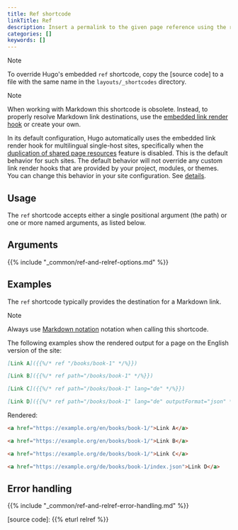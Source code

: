 ```yaml
---
title: Ref shortcode
linkTitle: Ref
description: Insert a permalink to the given page reference using the ref shortcode.
categories: []
keywords: []
---
```


> [!note]
> To override Hugo's embedded `ref` shortcode, copy the [source code] to a file with the same name in the `layouts/_shortcodes` directory.

> [!note]
> When working with Markdown this shortcode is obsolete. Instead, to properly resolve Markdown link destinations, use the [embedded link render hook] or create your own.
>
> In its default configuration, Hugo automatically uses the embedded link render hook for multilingual single-host sites, specifically when the [duplication of shared page resources] feature is disabled. This is the default behavior for such sites. The default behavior will not override any custom link render hooks that are provided by your project, modules, or themes. You can change this behavior in your site configuration. See&nbsp;[details](/configuration/markup/#renderhookslinkuseembedded).

## Usage

The `ref` shortcode accepts either a single positional argument (the path) or one or more named arguments, as listed below.

## Arguments

{{% include "_common/ref-and-relref-options.md" %}}

## Examples

The `ref` shortcode typically provides the destination for a Markdown link.

> [!note]
> Always use [Markdown notation] notation when calling this shortcode.

The following examples show the rendered output for a page on the English version of the site:

```md
[Link A]({{%/* ref "/books/book-1" */%}})

[Link B]({{%/* ref path="/books/book-1" */%}})

[Link C]({{%/* ref path="/books/book-1" lang="de" */%}})

[Link D]({{%/* ref path="/books/book-1" lang="de" outputFormat="json" */%}})
```

Rendered:

```html
<a href="https://example.org/en/books/book-1/">Link A</a>

<a href="https://example.org/en/books/book-1/">Link B</a>

<a href="https://example.org/de/books/book-1/">Link C</a>

<a href="https://example.org/de/books/book-1/index.json">Link D</a>
```

## Error handling

{{% include "_common/ref-and-relref-error-handling.md" %}}

[content format]: /content-management/formats/
[duplication of shared page resources]: http://localhost:1313/configuration/markup/#duplicateresourcefiles
[embedded link render hook]: /render-hooks/links/#embedded
[Markdown notation]: /content-management/shortcodes/#notation
[source code]: {{% eturl relref %}}
